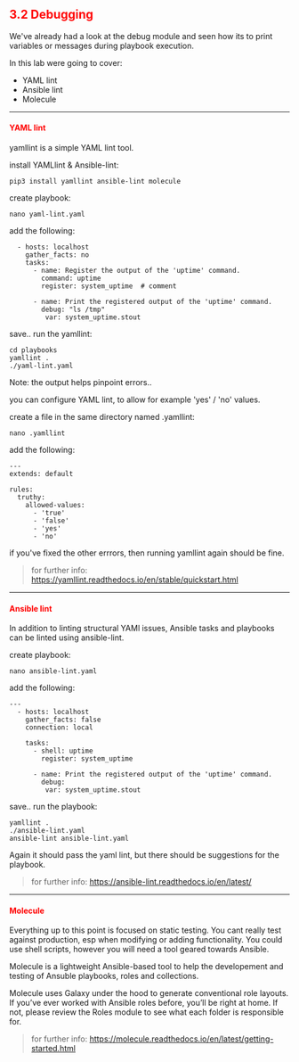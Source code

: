 ## <font color='red'> 3.2 Debugging </font>
We've already had a look at the debug module and seen how its to print variables or messages during playbook execution.

In this lab were going to cover:
* YAML lint
* Ansible lint
* Molecule

---

#### <font color='red'>YAML lint</font>

yamllint is a simple YAML lint tool.

install YAMLlint & Ansible-lint:
```
pip3 install yamllint ansible-lint molecule
```
create playbook:
```
nano yaml-lint.yaml
```
add the following:
```
  - hosts: localhost
    gather_facts: no
    tasks:
      - name: Register the output of the 'uptime' command.
        command: uptime
        register: system_uptime  # comment

      - name: Print the registered output of the 'uptime' command.
        debug: "ls /tmp"
         var: system_uptime.stout
```
save..
run the yamllint:
```
cd playbooks
yamllint .
./yaml-lint.yaml 
```
Note: the output helps pinpoint errors..

you can configure YAML lint, to allow for example 'yes' / 'no' values.

create a file in the same directory named .yamllint:
```
nano .yamllint
```
add the following:
```
---
extends: default

rules:
  truthy:
    allowed-values:
      - 'true'
      - 'false'
      - 'yes'
      - 'no'
```
if you've fixed the other errrors, then running yamllint again should be fine.

  > for further info: https://yamllint.readthedocs.io/en/stable/quickstart.html

---

#### <font color='red'>Ansible lint</font>
In addition to linting structural YAMl issues, Ansible tasks and playbooks can be linted using ansible-lint.

create playbook:
```
nano ansible-lint.yaml
```
add the following:
```
---
  - hosts: localhost
    gather_facts: false
    connection: local

    tasks:
      - shell: uptime
        register: system_uptime

      - name: Print the registered output of the 'uptime' command.
        debug: 
         var: system_uptime.stout
```
save..
run the playbook:
```
yamllint .
./ansible-lint.yaml 
ansible-lint ansible-lint.yaml
```
Again it should pass the yaml lint, but there should be suggestions for the playbook.

  > for further info: https://ansible-lint.readthedocs.io/en/latest/

---

#### <font color='red'>Molecule</font>
Everything up to this point is focused on static testing.  You cant really test against production, esp when modifying or adding functionality.  You could use shell scripts, however you will need a tool geared towards Ansible.  

Molecule is a lightweight Ansible-based tool to help the developement and testing of Ansuble playbooks, roles and collections.  

Molecule uses Galaxy under the hood to generate conventional role layouts. If you’ve ever worked with Ansible roles before, you’ll be right at home. If not, please review the Roles module to see what each folder is responsible for.



  > for further info: https://molecule.readthedocs.io/en/latest/getting-started.html
